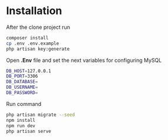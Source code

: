 # Installation
After the clone project run
```sh
composer install
cp .env .env.example
php artisan key:generate
```
Open **.Env** file and set the next variables for configuring MySQL
```sh
DB_HOST=127.0.0.1
DB_PORT=3306
DB_DATABASE=
DB_USERNAME=
DB_PASSWORD=
```
Run command
```sh
php artisan migrate --seed
npm install
npm run dev
php artisan serve
```
